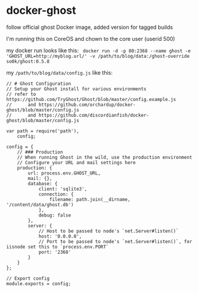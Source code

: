 docker-ghost
============

follow official ghost Docker image, added version for tagged builds

I'm running this on CoreOS and chown to the core user (userid 500)

my docker run looks like this:
``` docker run -d -p 80:2368 --name ghost -e 'GHOST_URL=http://myblog.url/' -v /path/to/blog/data:/ghost-override so0k/ghost:0.5.8```

my ```/path/to/blog/data/config.js``` like this:
```
// # Ghost Configuration
// Setup your Ghost install for various environments
// refer to https://github.com/TryGhost/Ghost/blob/master/config.example.js
//      and https://github.com/orchardup/docker-ghost/blob/master/config.js
//      and https://github.com/discordianfish/docker-ghost/blob/master/config.js

var path = require('path'),
    config;

config = {
    // ### Production
    // When running Ghost in the wild, use the production environment
    // Configure your URL and mail settings here
    production: {
        url: process.env.GHOST_URL,
        mail: {},
        database: {
            client: 'sqlite3',
            connection: {
                filename: path.join(__dirname, '/content/data/ghost.db')
            },
            debug: false
        },
        server: {
            // Host to be passed to node's `net.Server#listen()`
            host: '0.0.0.0',
            // Port to be passed to node's `net.Server#listen()`, for iisnode set this to `process.env.PORT`
            port: '2368'
        }
    }
};

// Export config
module.exports = config;
```
